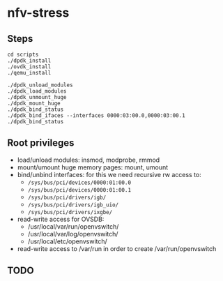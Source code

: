 # nfv-stress

## Steps

```
cd scripts
./dpdk_install
./ovdk_install
./qemu_install

./dpdk_unload_modules
./dpdk_load_modules
./dpdk_unmount_huge
./dpdk_mount_huge
./dpdk_bind_status
./dpdk_bind_ifaces --interfaces 0000:03:00.0,0000:03:00.1
./dpdk_bind_status

```

## Root privileges
- load/unload modules: insmod, modprobe, rmmod
- mount/umount huge memory pages: mount, umount
- bind/unbind interfaces: for this we need recursive rw access to:
   - `/sys/bus/pci/devices/0000:01:00.0`
   - `/sys/bus/pci/devices/0000:01:00.1`
   - `/sys/bus/pci/drivers/igb/`
   - `/sys/bus/pci/drivers/igb_uio/`
   - `/sys/bus/pci/drivers/ixgbe/`
- read-write access for OVSDB:
   - /usr/local/var/run/openvswitch/
   - /usr/local/var/log/openvswitch/
   - /usr/local/etc/openvswitch/
- read-write access to /var/run in order to create /var/run/openvswitch

## TODO
